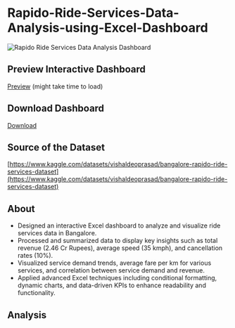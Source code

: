 # Rapido-Ride-Services-Data-Analysis-using-Excel-Dashboard
![Rapido Ride Services Data Analysis Dashboard](https://github.com/arindam-bhunia/Rapido-Ride-Services-Data-Analysis-Dashboard/blob/main/Rapido%20Preview.png)
## Preview Interactive Dashboard
[Preview](https://arindam-bhunia.github.io/Rapido.html) (might take time to load)
## Download Dashboard
[Download](https://github.com/arindam-bhunia/Rapido-Ride-Services-Data-Analysis-Dashboard/blob/main/Rapido%20Ride%20Services%20Data%20Analysis%20Dashboard.xlsx)
## Source of the Dataset
[https://www.kaggle.com/datasets/vishaldeoprasad/bangalore-rapido-ride-services-dataset](https://www.kaggle.com/datasets/vishaldeoprasad/bangalore-rapido-ride-services-dataset)

## About
- Designed an interactive Excel dashboard to analyze and visualize ride services data in Bangalore.
- Processed and summarized data to display key insights such as total revenue (2.46 Cr Rupees), average speed (35 kmph),
and cancellation rates (10%).
- Visualized service demand trends, average fare per km for various services, and correlation between service demand and
revenue.
- Applied advanced Excel techniques including conditional formatting, dynamic charts, and data-driven KPIs to enhance
readability and functionality.

## Analysis

